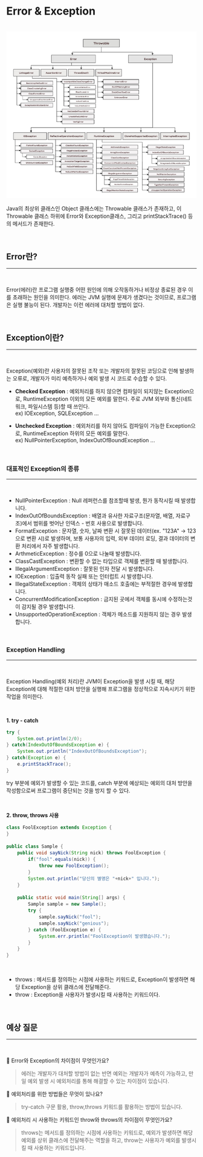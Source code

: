# **Error & Exception**

<br>

<img src="./images/Error&Exception/error&exception.png">

<br>

Java의 최상위 클래스인 Object 클래스에는 Throwable 클래스가 존재하고, 이 Throwable 클래스 하위에 Error와 Exception클래스, 그리고 printStackTrace() 등의 메서드가 존재한다.

<br>

## **Error란?**

---

<br>

Error(에러)란 프로그램 실행중 어떤 원인에 의해 오작동하거나 비정상 종료된 경우 이를 초래하는 원인을 의미한다. 에러는 JVM 실행에 문제가 생겼다는 것이므로, 프로그램은 실행 불능이 된다. 개발자는 이런 에러에 대처할 방법이 없다.

<br>

## **Exception이란?**

---

<br>

Exception(예외)란 사용자의 잘못된 조작 또는 개발자의 잘못된 코딩으로 인해 발생하는 오류로, 개발자가 미리 예측하거나 예외 발생 시 코드로 수습할 수 있다.

- **Checked Exception** : 예외처리를 하지 않으면 컴파일이 되지않는 Exception으로, RuntimeException 이외의 모든 예외를 말한다. 주로 JVM 외부와 통신(네트워크, 파일시스템 등)할 때 쓰인다.
  <br>ex) IOException, SQLException ...

- **Unchecked Exception** : 예외처리를 하지 않아도 컴파일이 가능한 Exception으로, RuntimeException 하위의 모든 예외를 말한다.
  <br>ex) NullPointerException, IndexOutOfBoundException ...
  <br>

<br>

### **대표적인 Exception의 종류**

---

<br>

- NullPointerException : Null 레퍼런스를 참조할때 발생, 뭔가 동작시킬 때 발생합니다.
- IndexOutOfBoundsException : 배열과 유사한 자료구조(문자열, 배열, 자료구조)에서 범위를 벗어난 인덱스 - 번호 사용으로 발생합니다.
- FormatException : 문자열, 숫자, 날짜 변환 시 잘못된 데이터(ex. "123A" -> 123 으로 변환 시)로 발생하며, 보통 사용자의 입력, 외부 데이터 로딩, 결과 데이터의 변환 처리에서 자주 발생합니다.
- ArthmeticException : 정수를 0으로 나눌때 발생합니다.
- ClassCastException : 변환할 수 없는 타입으로 객체를 변환할 때 발생합니다.
- IllegalArgumentException : 잘못된 인자 전달 시 발생합니다.
- IOException : 입출력 동작 실패 또는 인터럽트 시 발생합니다.
- IllegalStateException : 객체의 상태가 매소드 호출에는 부적절한 경우에 발생합니다.
- ConcurrentModificationException : 금지된 곳에서 객체를 동시에 수정하는것이 감지될 경우 발생합니다.
- UnsupportedOperationException : 객체가 메소드를 지원하지 않는 경우 발생합니다.

<br>

### **Exception Handling**

---

<br>

Exception Handling(예외 처리)란 JVM이 Exception을 발생 시킬 때, 해당 Exception에 대해 적절한 대처 방안을 실행해 프로그램을 정상적으로 지속시키기 위한 작업을 의미한다.

<br>

**1. try - catch**

```java
try {
    System.out.println(2/0);
} catch(IndexOutOfBoundsException e) {
    System.out.println("IndexOutOfBoundsException");
} catch(Exception e) {
    e.printStackTrace();
}
```

try 부분에 예외가 발생할 수 있는 코드를, catch 부분에 예상되는 예외의 대처 방안을 작성함으로써 프로그램이 중단되는 것을 방지 할 수 있다.

<br>

**2. throw, throws 사용**

```java
class FoolException extends Exception {
}

public class Sample {
    public void sayNick(String nick) throws FoolException {
        if("fool".equals(nick)) {
            throw new FoolException();
        }
        System.out.println("당신의 별명은 "+nick+" 입니다.");
    }

    public static void main(String[] args) {
        Sample sample = new Sample();
        try {
            sample.sayNick("fool");
            sample.sayNick("genious");
        } catch (FoolException e) {
            System.err.println("FoolException이 발생했습니다.");
        }
    }
}
```

<br>

- throws : 메서드를 정의하는 시점에 사용하는 키워드로, Exception이 발생하면 해당 Exception을 상위 클래스에 전달해준다.
- throw : Exception을 사용자가 발생시킬 때 사용하는 키워드이다.

<br>

## **예상 질문**

---

<br>

📌 Error와 Exception의 차이점이 무엇인가요?

> 에러는 개발자가 대처할 방법이 없는 반면 예외는 개발자가 예측이 가능하고, 만일 예외 발생 시 예외처리를 통해 해결할 수 있는 차이점이 있습니다.

📌 예외처리를 위한 방법들은 무엇이 있나요?

> try-catch 구문 활용, throw,throws 키워드를 활용하는 방법이 있습니다.

📌 예외처리 시 사용하는 키워드인 throw와 throws의 차이점이 무엇인가요?

> throws는 메서드를 정의하는 시점에 사용하는 키워드로, 예외가 발생하면 해당 예외를 상위 클래스에 전달해주는 역할을 하고, throw는 사용자가 예외를 발생시킬 때 사용하는 키워드입니다.
